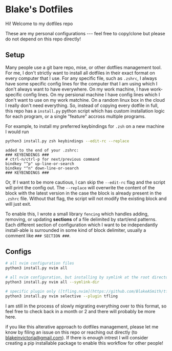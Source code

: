 # Blake's Dotfiles

Hi! Welcome to my dotfiles repo


These are my personal configurations --- feel free to copy/clone but please do not depend on this repo directly!


## Setup

Many people use a git bare repo, mise, or other dotflies management tool. For me, I don't strictly want to install all dotfiles in their exact format on
every computer that I use. For any specific file, such as `.zshrc`, I always have some specific config lines for the computer that I am using which I 
don't always want to have everywhere. On my work machine, I have work-specific config lines. On my persional machine I have config lines which I don't want
to use on my work matchine. On a random linux box in the cloud I really don't need everything. So, instead of copying every dotfile in full, this repo
has a `install.py` python script which has custom installation logic for each program, or a single "feature" accross multiple programs.

For example, to install my preferred keybindings for `.zsh` on a new machine I would run

```sh
python3 install.py zsh keybindings --edit-rc --replace
```
```
added to the end of your .zshrc:
### KEYBINDINGS ###
# ctrl-n/ctrl-p for next/previous command
bindkey "^p" up-line-or-search
bindkey "^n" down-line-or-search
### KEYBINDINGS ###
```

Or, If I want to be more cautious, I can skip the `--edit-rc` flag and the script will print the config out. The 
`--replace` will overwrite the content of the block with the latest version in the case the block is already
present in the `.zshrc` file. Without that flag, the script will not modify the existing block and will just exit.


To enable this, I wrote a small library `fencing` which handles adding, removing, or updating **sections** of a file delimited by start/end patterns. Each different section of configuration which I want to be independantly install-able is surrounded in some
kind of block delimiter, usually a comment like `### SECTION ###`. 


## Configs

```sh
# all nvim configuration files
python3 install.py nvim all

# all nvim configuration, but installing by symlink at the root directory level
python3 install.py nvim all --symlink-dir

# specific plugin only ([tfling.nvim](https://github.com/BlakeASmith/tfling.nvim)) as an example
python3 install.py nvim selective --plugin tfling
```


I am still in the process of slowly migrating everything over to this format, so feel free to check back in a month or 2 and there will probably be more here.

if you like this alterative approach to dotfiles management, please let me know by filing an issue on this repo or
reaching out directly (to blakeinvictoria@gmail.com). If there is enough intrest I will consider creating a pip 
installable package to enable this workflow for other people! 
